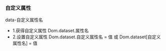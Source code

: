 ### 自定义属性
data-自定义属性名
- 1.获得自定义属性 Dom.dataset.属性名
- 2.设置自定义属性 Dom.dataset.自定义属性名 = 值 或 Dom.dataset[自定义属性名] = 值
